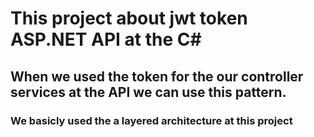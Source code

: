 # This project about jwt token ASP.NET API at the C# 
## When we used the token for the our controller services at the API we can use this pattern.
### We basicly used the a layered architecture at this project
